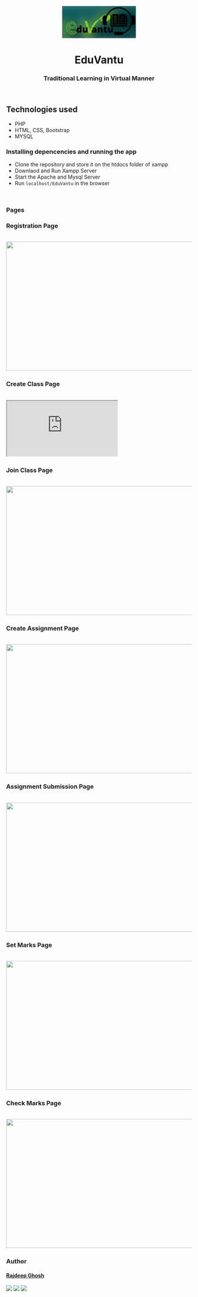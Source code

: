 <div align="center" class="row" style="border-radius: 25px;">
  <img " src="./img/logo.png" width="200"/>
</div>
<h1 align="center">EduVantu</h1>
<h3 align="center">Traditional Learning in Virtual Manner</h3>
<br>

## Technologies used
* PHP
* HTML, CSS, Bootstrap
* MYSQL


### Installing depencencies and running the app
* Clone the repository and store it on the htdocs folder of xampp
* Downlaod and Run Xampp Server
* Start the Apache and Mysql Server
* Run `localhost/EduVantu` in the browser

<br>

### Pages

<h3>Registration Page</h3><br>
<img src="https://user-images.githubusercontent.com/45513473/124506553-81d0df00-dde9-11eb-98d9-9d13f4c7df23.gif" width="700" height="350"/><br>

<h3>Create Class Page</h3><br>
<!DOCTYPE html>
  <html>
    <body>
      <iframe src="https://drive.google.com/file/d/1U16qK02LvIxTagV5zJzg9WXx7cXKeONY/preview"></iframe>
    </body>
</html>

<h3>Join Class Page</h3><br>
<img src="https://user-images.githubusercontent.com/45513473/124507422-69fa5a80-ddeb-11eb-9d46-36e72b0b3d51.gif" width="700" height="350"/><br>

<h3>Create Assignment Page</h3><br>
<img src="https://user-images.githubusercontent.com/45513473/124507251-0c660e00-ddeb-11eb-99f4-7fa669c7de36.gif" width="700" height="350"/><br>

<h3>Assignment Submission Page</h3><br>
<img src="https://user-images.githubusercontent.com/45513473/124507162-d9bc1580-ddea-11eb-8040-5a6e72a3aae1.gif" width="700" height="350"/><br>

<h3>Set Marks Page</h3><br>
<img src="https://user-images.githubusercontent.com/45513473/124507054-9b265b00-ddea-11eb-96f5-7eeffe76052f.gif" width="700" height="350"/><br>

<h3>Check Marks Page</h3><br>
<img src="https://user-images.githubusercontent.com/45513473/124507015-82b64080-ddea-11eb-97e6-975e5877ba71.gif" width="700" height="350"/><br>

                                                             
### Author


#### [Rajdeep Ghosh](https://github.com/rajghosh2000) 
[<img src="https://image.flaticon.com/icons/svg/185/185964.svg" width="35" padding="10">](https://www.linkedin.com/in/rajdeep-ghosh-301082175/)
[<img src="https://image.flaticon.com/icons/svg/185/185981.svg" width="35" padding="10">](https://www.facebook.com/people/Rajdeep-Ghosh/100027649521893/)
[<img src="https://image.flaticon.com/icons/svg/185/185985.svg" width="35" padding="10">](https://www.instagram.com/imtherajdeep/)
